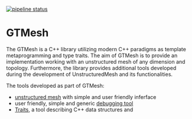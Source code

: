 [![pipeline status](https://mmg-gitlab.fjfi.cvut.cz/gitlab/jakubec/UnstructuredMesh/badges/master/pipeline.svg)](https://mmg-gitlab.fjfi.cvut.cz/gitlab/jakubec/UnstructuredMesh/commits/master)

# GTMesh

The GTMesh is a C++ library utilizing modern C++ paradigms as template metaprogramming
and type traits. The aim of GTMesh is to provide an implementation working with an unstructured mesh
of any dimension and topology. Furthermore, the library provides additional tools developed
during the development of UnstructuredMesh and its functionalities.

The tools developed as part of GTMesh:
- [unstructured mesh](src/GTMesh/UnstructuredMesh/) with simple and user friendly inferface
- user friendly, simple and generic [debugging tool](src/GTMesh/Debug/)
- [Traits](src/GTMesh/Traits/), a tool describing C++ data structures and
